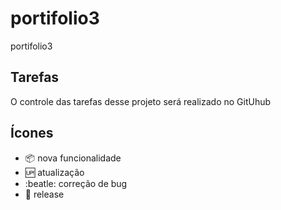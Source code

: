 # portifolio3

portifolio3

## Tarefas
O controle das tarefas desse projeto será realizado no GitUhub

## Ícones

- :package: nova funcionalidade
- :up: atualização
- :beatle: correção de bug
- :checkered_flag: release